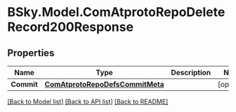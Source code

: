 # BSky.Model.ComAtprotoRepoDeleteRecord200Response

## Properties

Name | Type | Description | Notes
------------ | ------------- | ------------- | -------------
**Commit** | [**ComAtprotoRepoDefsCommitMeta**](ComAtprotoRepoDefsCommitMeta.md) |  | [optional] 

[[Back to Model list]](../README.md#documentation-for-models) [[Back to API list]](../README.md#documentation-for-api-endpoints) [[Back to README]](../README.md)

